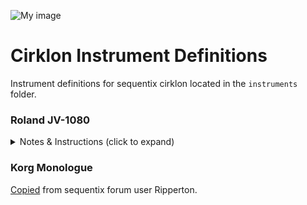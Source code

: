 ![My image](https://images.squarespace-cdn.com/content/v1/5808f139b8a79b2b73259cd1/1607704111422-6KOQLH1RIU83QTDH7N0A/P1000365%281%29.jpg?format=1000w)

# Cirklon Instrument Definitions
Instrument definitions for sequentix cirklon located in the `instruments` folder.

### **Roland JV-1080**

<details>
  <summary>Notes & Instructions (click to expand)</summary>

  ### Exposed Parameters
  |Parameter|CC#|
  |--------|---|
  Mod Wheel | CC #1 
  Control 1 | CC #74 *
  Control 2 | CC #71 *
  Reverb EFX Level | CC #91
  Chorus EFX Level | CC #93
  
  \* _User-assigned in JV-1080 system settings. See instructions below_

  ### Notes
  - The JV-1080 doesn’t expose very many parameters via MIDI CC. No filter cutoff, resonance, amp envelope where you might expect to find them. Instead, there are 3 assignable (including the mod wheel) parameters. 
  - The 3 assignable parameters are patch-specific and configured in the JV-1080. 
  - The instructions below are required to ensure the CONTROL 1 and CONTROL 2 parameters work correctly.
  - The control values are set to CC#74, and CC#71. This is arbitrary and can be set to your preference––just make sure to match the values in the cirklon match those set in JV-1080 using the instructions below.

  ### JV-1080 Control CC# Assignment Instructions
  For performance mode, the mode I've been using on the JV-1080.
  1. Press **PERFORMANCE** button.
  2. Press **SYSTEM** button.
  3. Press **TONE SWITCH #3 (MIDI)** button. 
  4. Use **Up/Down** arrow buttons to navigate page to “CONTROL ASSIGN”.
  5. Use **Left/Right** arrow buttons to edit “Control 1” or “Control 2”.
  6. Use **Jog Wheel** to set CC value for numbered control. 
    - For CONTROL 1: CC74 (usually used for filter cutoff)
    - For CONTROL 2: CC71 (usually used for filter resonance)
    - _NOTE: These values are arbitrary but match the included instrument definition. Must match cirklon track value CC#’s._
  7. (Optional?) Press **UTILITY** -> **WRITE** -> **ENTER**.
  
  ### Additional MIDI Properties
  These values should be set as followed on the in the System MIDI settings. 

  1. Press **PERFORMANCE** button.
  2. Press **SYSTEM** button.
  3. Press **TONE SWITCH #3 (MIDI)** button. 
  4. Use **Up/Down** arrow buttons to navigate pages.
  
  #### Page: PERFORM MIDI
  Control Channel - 16
  Clock - MIDI
  Stack - _shouldn't matter_

  #### Page: RECEIVE MIDI
  |Property|Value|
  |--------|-----|
  P.C | ON
  BnK | ON
  C.C | ON
  Vol | ON
  Hld | ON
  Bnd | ON
  Mod | ON
  Aft | ON
</details>

### **Korg Monologue** 
[Copied](http://forum.sequentix.com/viewtopic.php?p=18417&hilit=monologue#p18417) from sequentix forum user Ripperton.
